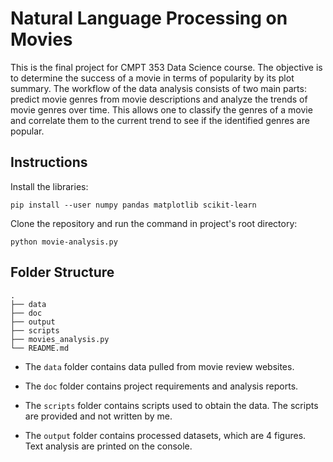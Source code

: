 # Natural Language Processing on Movies

This is the final project for CMPT 353 Data Science course. The objective is to determine the success of a movie in terms of popularity by its plot summary. The workflow of the data analysis consists of two main parts: predict movie genres from movie descriptions and analyze the trends of movie genres over time. This allows one to classify the genres of a movie and correlate them to the current trend to see if the identified genres are popular.

## Instructions

Install the libraries:

    pip install --user numpy pandas matplotlib scikit-learn

Clone the repository and run the command in project's root directory:

    python movie-analysis.py

## Folder Structure

    .
    ├── data
    ├── doc
    ├── output
    ├── scripts
    ├── movies_analysis.py
    └── README.md

* The `data` folder contains data pulled from movie review websites.

* The `doc` folder contains project requirements and analysis reports.

* The `scripts` folder contains scripts used to obtain the data. The scripts are provided and not written by me.

* The `output` folder contains processed datasets, which are 4 figures. Text analysis are  printed on the console.